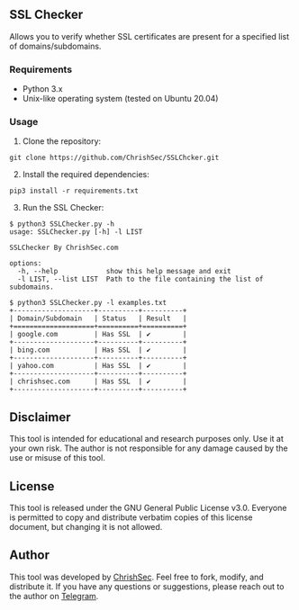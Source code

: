 ## SSL Checker

Allows you to verify whether SSL certificates are present for a specified list of domains/subdomains.

### Requirements
- Python 3.x
- Unix-like operating system (tested on Ubuntu 20.04)

### Usage

1. Clone the repository:

```git clone https://github.com/ChrishSec/SSLChcker.git```

2. Install the required dependencies:

```pip3 install -r requirements.txt```

3. Run the SSL Checker:

```
$ python3 SSLChecker.py -h
usage: SSLChecker.py [-h] -l LIST

SSLChecker By ChrishSec.com

options:
  -h, --help            show this help message and exit
  -l LIST, --list LIST  Path to the file containing the list of subdomains.

```
```
$ python3 SSLChecker.py -l examples.txt 
+--------------------+----------+----------+
| Domain/Subdomain   | Status   | Result   |
+====================+==========+==========+
| google.com         | Has SSL  | ✔        |
+--------------------+----------+----------+
| bing.com           | Has SSL  | ✔        |
+--------------------+----------+----------+
| yahoo.com          | Has SSL  | ✔        |
+--------------------+----------+----------+
| chrishsec.com      | Has SSL  | ✔        |
+--------------------+----------+----------+
```

## Disclaimer

This tool is intended for educational and research purposes only. Use it at your own risk. The author is not responsible for any damage caused by the use or misuse of this tool.

## License

This tool is released under the GNU General Public License v3.0. Everyone is permitted to copy and distribute verbatim copies of this license document, but changing it is not allowed.

## Author

This tool was developed by [ChrishSec](https://github.com/ChrishSec). Feel free to fork, modify, and distribute it. If you have any questions or suggestions, please reach out to the author on [Telegram](https://t.me/ChrishSec).
